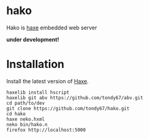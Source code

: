 hako
====

Hako is [haxe](http://haxe.org) embedded web server

**under development!**

Installation
============

Install the latest version of [Haxe](http://www.haxe.org/download).

    haxelib install hscript
    haxelib git abv https://github.com/tondy67/abv.git
    cd path/to/dev
    git clone https://github.com/tondy67/hako.git
    cd hako 
    haxe neko.hxml 
    neko bin/hako.n 
    firefox http://localhost:5000
